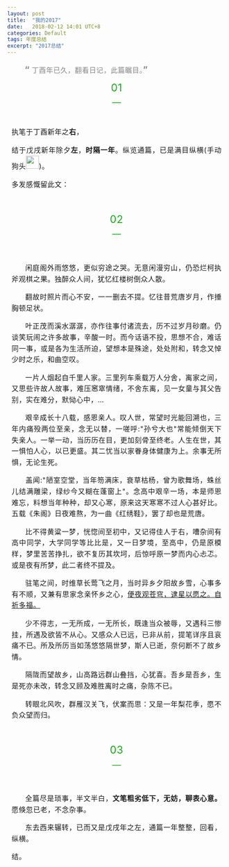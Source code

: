 ```yaml
---
layout: post
title:  "我的2017"
date:   2018-02-12 14:01 UTC+8
categories: Default
tags: 年度总结
excerpt: "2017总结"
---
```


<section class="_editor">
    <section class="tool-border">
        <section></section>
        <section></section>
        <section></section>
        <section></section>
    </section>
    <section style="font-family: -apple-system-font, BlinkMacSystemFont, &quot;Helvetica Neue&quot;, &quot;PingFang SC&quot;, &quot;Hiragino Sans GB&quot;, &quot;Microsoft YaHei UI&quot;, &quot;Microsoft YaHei&quot;, Arial, sans-serif; letter-spacing: 0.544px; text-align: justify; white-space: normal; font-size: 16px;">
        <section>
            <section>
                <section style="padding-right: 10px; padding-left: 10px; line-height: 1.6;">
                    <section>
                        <section>
                            <section>
                                <section style="padding-right: 30px; padding-left: 30px; line-height: 1.6;">
                                    <p>
                                        <strong><span style="color: #888888; font-size: 20px;">“</span></strong><span style="color: #888888;">&nbsp;丁酉年已久，翻看日记，此篇瞩目。<strong><span style="font-size: 20px;">”</span></strong></span><br/>
                                    </p>
                                </section>
                            </section>
                        </section>
                    </section>
                    <section>
                        <section>
                            <section>
                                <section style="padding-right: 22px; padding-left: 22px; line-height: 1.6;">
                                </section>
                            </section>
                        </section>
                    </section>
                </section>
            </section>
        </section>
    </section>
    <section style="font-family: -apple-system-font, BlinkMacSystemFont, &quot;Helvetica Neue&quot;, &quot;PingFang SC&quot;, &quot;Hiragino Sans GB&quot;, &quot;Microsoft YaHei UI&quot;, &quot;Microsoft YaHei&quot;, Arial, sans-serif; letter-spacing: 0.544px; text-align: justify; white-space: normal; font-size: 16px;">
        <section>
            <section>
                <section style="padding-right: 20px; padding-left: 20px; line-height: 0.8;">
                    <p style="text-align: center;">
                        <span style="color: #1aad19; font-size: 24px;">01</span>
                    </p>
                    <p style="text-align: center;">
                        <span style="letter-spacing: 0px; color: #1aad19; font-size: 20px;">—</span>
                    </p>
                    <p style="text-align: center;">
                        <span style="letter-spacing: 0px; color: #1aad19; font-size: 20px;"><br/></span>
                    </p>
                </section>
            </section>
        </section>
    </section>
    <section style="font-family: -apple-system-font, BlinkMacSystemFont, &quot;Helvetica Neue&quot;, &quot;PingFang SC&quot;, &quot;Hiragino Sans GB&quot;, &quot;Microsoft YaHei UI&quot;, &quot;Microsoft YaHei&quot;, Arial, sans-serif; letter-spacing: 0.544px; text-align: justify; white-space: normal; font-size: 16px;">
        <section>
            <section>
                <section style="padding-right: 10px; padding-left: 10px; line-height: 1.6;">
                    <p>
                        执笔于丁酉新年之<strong>右</strong>，
                    </p>
                    <p>
                        结于戊戌新年除夕<strong>左</strong>，<strong>时隔一年</strong>。纵览通篇，已是满目纵横(手动狗头<img class="BDE_Smiley" width="30" height="30" changedsize="false" src="https://gsp0.baidu.com/5aAHeD3nKhI2p27j8IqW0jdnxx1xbK/tb/editor/images/client/image_emoticon25.png" style="letter-spacing: 0.544px;"/><span style="letter-spacing: 0.544px;">)</span><span style="letter-spacing: 0.544px;">。</span>
                    </p>
                    <p>
                        多发感慨留此文：
                    </p>
                    <p>
                        <br/>
                    </p>
                    <section>
                        <section>
                            <section>
                                <section style="padding-right: 20px; padding-left: 20px; line-height: 0.8;">
                                    <p style="text-align: center;">
                                        <span style="color: #1aad19; font-size: 24px;">02</span>
                                    </p>
                                    <p style="text-align: center;">
                                        <span style="letter-spacing: 0px; color: #1aad19; font-size: 20px;">—</span><br/>
                                    </p>
                                </section>
                            </section>
                        </section>
                    </section>
                    <p style="text-align: center;">
                        <br/>
                    </p>
                    <p>
                        &nbsp; &nbsp; &nbsp; 闲庭阁外雨悠悠，更似穷途之哭。无意闲漫穷山，仍恐烂柯执斧观棋之果。独醉众人间，犹忆红楼树倒众人散。
                    </p>
                    <p>
                        &nbsp; &nbsp; &nbsp; 翻故时照片而心不安，一一删去不提。忆往昔荒唐岁月，作捶胸顿足状。
                    </p>
                    <p>
                        &nbsp; &nbsp; &nbsp; 叶正茂而溪水潺潺，亦作往事付诸流去，历不过岁月砂磨。仍谈笑玩闹之许多故事，辛酸一时。而今话语不投，思想不合，难话同一事，或是各为生活所迫，望想本是殊途，处处附和，转念又悼少时之乐，和曲空叹。
                    </p>
                    <p>
                        &nbsp; &nbsp; &nbsp; 一片人烟起自千里人家。三里列车乘载万人分舍，离家之间，又思些许故人故事，难压窸窣情绪，不舍东离，见一女童与其父告别，实在难分，默恸心中，…
                    </p>
                    <p>
                        &nbsp; &nbsp; &nbsp; 艰辛成长十八载，感恩亲人。叹人世，常望时光能回溯也，三年内痛殁两位至亲，念无以替，一嗟呼:&quot;孙兮大也&quot;常能倾倒天下失亲人。一举一动，当历历在目，更加刻骨至终老。人生在世，其一惧怕人心，以已更盛。其二忧当以家眷身体健康为上。余事无所惧，无论生死。
                    </p>
                    <p>
                        &nbsp; &nbsp; &nbsp; 盖闻:&quot;陋室空堂，当年笏满床，衰草枯杨，曾为歌舞场，蛛丝儿结满雕梁，绿纱今又糊在蓬窗上&quot;。念高中艰辛一场，本是师恩难忘，料想当年种种，却又心寒，原来这天寒寒不过人心甚好比。五载《朱阁》日夜难熬，为一曲《红绣鞋》，罢了却也是荒唐。
                    </p>
                    <p>
                        &nbsp; &nbsp; &nbsp; 比不得黄粱一梦，恍惚间至初中，又记得佳人于右，嘈杂间有高中同学，大学同学等比比是，又一日梦境，至高中，仍是原模样，梦里苦苦挣扎，欲不复历其坎坷，后惊呼原一梦而内心忐忑。或是夜有所梦，此二者终不提及。
                    </p>
                    <p>
                        &nbsp; &nbsp; &nbsp; 驻笔之间，时维草长莺飞之月，当时异乡夕阳故乡雪，心事多有不顺，又兼有思家念亲怀乡之心，<span style="text-decoration-line: underline;">便夜观苍穹，逮星以愿之。自祈多福。</span>
                    </p>
                    <p>
                        &nbsp; &nbsp; &nbsp; 少不得志，一无所成，一无所长，既逢当众被辱，又遇科三惨挂，所遇及欲皆不从心。又感众人已远，已非从前，提笔详序且哀痛不已。所及所历当如荡悠悠隔世梦，斯人已逝，奈何断不了故乡情。
                    </p>
                    <p>
                        &nbsp; &nbsp; &nbsp; 隔陇而望故乡，山高路远群山叠挡，心犹喜。吾乡是吾乡，生是死亦未改，转念又顾及难胜离时之痛，杂陈不已。
                    </p>
                    <p>
                        &nbsp; &nbsp; &nbsp; 转眼北风吹，群雁汉关飞，伏案而思：又是一年梨花季，愿不负众望而归。
                    </p>
                    <p>
                        <br/>
                    </p>
                    <section>
                        <section>
                            <section>
                                <section style="padding-right: 20px; padding-left: 20px; line-height: 0.8;">
                                    <p style="text-align: center;">
                                        <span style="color: #1aad19; font-size: 24px;">03</span>
                                    </p>
                                    <p style="text-align: center;">
                                        <span style="letter-spacing: 0px; color: #1aad19; font-size: 20px;">—</span><br/>
                                    </p>
                                </section>
                            </section>
                        </section>
                    </section>
                    <p style="text-align: center;">
                        <br/>
                    </p>
                    <p>
                        &nbsp; &nbsp; &nbsp; 全篇尽是琐事，半文半白，<strong>文笔粗劣低下，</strong><strong>无妨，聊表心意</strong><strong>。</strong>愿倏忽已老，不念杂事。
                    </p>
                    <p>
                        &nbsp; &nbsp; &nbsp; 东去西来辗转，已而又是戊戌年之左，通篇一年整整，回看，纵横。
                    </p>
                    <p>
                        结。
                    </p>
                </section>
            </section>
        </section>
    </section>

</section>
<section class="_editor">

</section>
